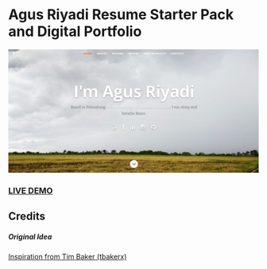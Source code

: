 # Agus Riyadi Resume Starter Pack and Digital Portfolio

![Agus Riyadi Portfolio Starter Pack and Digital Portfolio](resume-screenshot.jpg?raw=true "Agus Riyadi's portfolio ")

### <a href="https://resume-portfolio-starter-pack.herokuapp.com">LIVE DEMO</a>

## Credits

##### Original Idea

<a href="https://github.com/tbakerx/react-resume-template/blob/master/README.md">Inspiration from Tim Baker (tbakerx)</a>
